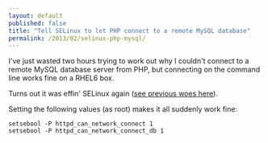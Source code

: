 ```yaml
---
layout: default
published: false
title: "Tell SELinux to let PHP connect to a remote MySQL database"
permalink: /2013/02/selinux-php-mysql/
---
```


I've just wasted two hours trying to work out why I couldn't connect to a remote MySQL database server from PHP, but connecting on the command line works fine on a RHEL6 box.

Turns out it was effin' SELinux again ([see previous woes here](http://alexbilbie.com/2013/02/making-apache-selinux-play-nice/)).

Setting the following values (as root) makes it all suddenly work fine:

```
setsebool -P httpd_can_network_connect 1
setsebool -P httpd_can_network_connect_db 1
```
